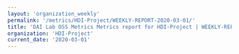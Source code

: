 ```yaml
---
layout: 'organization_weekly'
permalink: '/metrics/HDI-Project/WEEKLY-REPORT-2020-03-01/'
title: 'DAI Lab OSS Metrics Metrics report for HDI-Project | WEEKLY-REPORT-2020-03-01'
organization: 'HDI-Project'
current_date: '2020-03-01'
---
```

